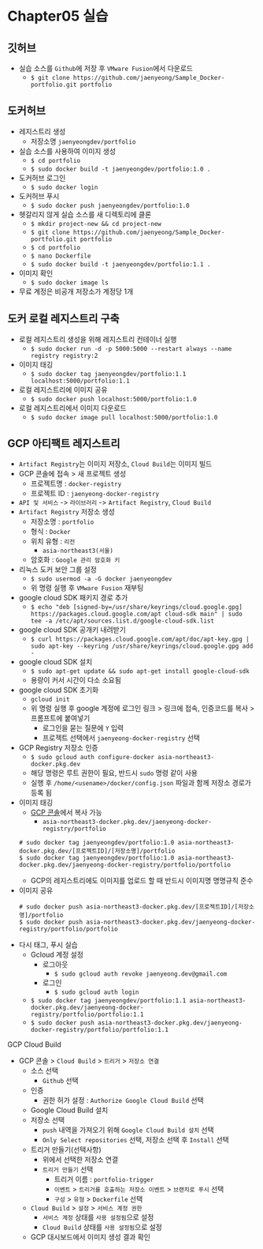 # Chapter05 실습

## 깃허브
* 실습 소스를 `Github`에 저장 후 `VMware Fusion`에서 다운로드
  * `$ git clone https://github.com/jaenyeong/Sample_Docker-portfolio.git portfolio`

## 도커허브
* 레지스트리 생성
  * 저장소명 `jaenyeongdev/portfolio`
* 실습 소스를 사용하여 이미지 생성
  * `$ cd portfolio`
  * `$ sudo docker build -t jaenyeongdev/portfolio:1.0 .`
* 도커허브 로그인
  * `$ sudo docker login`
* 도커허브 푸시
  * `$ sudo docker push jaenyeongdev/portfolio:1.0`
* 헷갈리지 않게 실습 소스를 새 디렉토리에 클론
  * `$ mkdir project-new && cd project-new`
  * `$ git clone https://github.com/jaenyeong/Sample_Docker-portfolio.git portfolio`
  * `$ cd portfolio`
  * `$ nano Dockerfile`
  * `$ sudo docker build -t jaenyeongdev/portfolio:1.1 .`
* 이미지 확인
  * `$ sudo docker image ls`
* 무료 계정은 비공개 저장소가 계정당 1개

## 도커 로컬 레지스트리 구축
* 로컬 레지스트리 생성을 위해 레지스트리 컨테이너 실행
  * `$ sudo docker run -d -p 5000:5000 --restart always --name registry registry:2`
* 이미지 태깅
  * `$ sudo docker tag jaenyeongdev/portfolio:1.1 localhost:5000/portfolio:1.1`
* 로컬 레지스트리에 이미지 공유
  * `$ sudo docker push localhost:5000/portfolio:1.0`
* 로컬 레지스트리에서 이미지 다운로드
  * `$ sudo docker image pull localhost:5000/portfolio:1.0`

## GCP 아티팩트 레지스트리
* `Artifact Registry`는 이미지 저장소, `Cloud Build`는 이미지 빌드
* GCP 콘솔에 접속 > 새 프로젝트 생성
  * 프로젝트명 : `docker-registry`
  * 프로젝트 ID : `jaenyeong-docker-registry`
* `API 및 서비스` -> `라이브러리` -> `Artifact Registry`, `Cloud Build`
* `Artifact Registry` 저장소 생성
  * 저장소명 : `portfolio`
  * 형식 : `Docker`
  * 위치 유형 : `리전`
    * `asia-northeast3(서울)`
  * 암호화 : `Google 관리 암호화 키`
* 리눅스 도커 보안 그룹 설정
  * `$ sudo usermod -a -G docker jaenyeongdev`
  * 위 명령 실행 후 `VMware Fusion` 재부팅
* google cloud SDK 패키지 경로 추가
  * `$ echo "deb [signed-by=/usr/share/keyrings/cloud.google.gpg] https://packages.cloud.google.com/apt cloud-sdk main" | sudo tee -a /etc/apt/sources.list.d/google-cloud-sdk.list`
* google cloud SDK 공개키 내려받기
  * `$ curl https://packages.cloud.google.com/apt/doc/apt-key.gpg | sudo apt-key --keyring /usr/share/keyrings/cloud.google.gpg add -`
* google cloud SDK 설치
  * `$ sudo apt-get update && sudo apt-get install google-cloud-sdk`
  * 용량이 커서 시간이 다소 소요됨
* google cloud SDK 초기화
  * `gcloud init`
  * 위 명령 실행 후 google 계정에 로그인 링크 > 링크에 접속, 인증코드를 복사 > 프롬프트에 붙여넣기
    * 로그인을 묻는 질문에 `Y` 입력
    * 프로젝트 선택에서 `jaenyeong-docker-registry` 선택
* GCP Registry 저장소 인증
  * `$ sudo gcloud auth configure-docker asia-northeast3-docker.pkg.dev`
  * 해당 명령은 루트 권한이 필요, 반드시 `sudo` 명령 같이 사용
  * 실행 후 `/home/<usename>/docker/config.json` 파일과 함께 저장소 경로가 등록 됨
* 이미지 태깅
  * [GCP 콘솔](https://console.cloud.google.com/artifacts/docker/jaenyeong-docker-registry/asia-northeast3/portfolio?project=jaenyeong-docker-registry)에서 복사 가능
    * `asia-northeast3-docker.pkg.dev/jaenyeong-docker-registry/portfolio`
  ~~~
  # sudo docker tag jaenyeongdev/portfolio:1.0 asia-northeast3-docker.pkg.dev/[프로젝트ID]/[저장소명]/portfolio
  $ sudo docker tag jaenyeongdev/portfolio:1.0 asia-northeast3-docker.pkg.dev/jaenyeong-docker-registry/portfolio/portfolio
  ~~~
  * GCP의 레지스트리에도 이미지를 업로드 할 때 반드시 이미지명 명명규칙 준수
* 이미지 공유
  ~~~
  # sudo docker push asia-northeast3-docker.pkg.dev/[프로젝트ID]/[저장소명]/portfolio
  $ sudo docker push asia-northeast3-docker.pkg.dev/jaenyeong-docker-registry/portfolio/portfolio
  ~~~
* 다시 태그, 푸시 실습
  * Gcloud 계정 설정
    * 로그아웃
      * `$ sudo gcloud auth revoke jaenyeong.dev@gmail.com`
    * 로그인
      * `$ sudo gcloud auth login`
  * `$ sudo docker tag jaenyeongdev/portfolio:1.1 asia-northeast3-docker.pkg.dev/jaenyeong-docker-registry/portfolio/portfolio:1.1`
  * `$ sudo docker push asia-northeast3-docker.pkg.dev/jaenyeong-docker-registry/portfolio/portfolio:1.1`

GCP Cloud Build
* GCP 콘솔 > `Cloud Build` > `트리거` > `저장소 연결`
  * 소스 선택
    * `Github` 선택
  * 인증
    * 권한 허가 설정 : `Authorize Google Cloud Build` 선택
  * Google Cloud Build 설치
  * 저장소 선택
    * `push` 내역을 가져오기 위해 `Google Cloud Build 설치` 선택
    * `Only Select repositories` 선택, 저장소 선택 후 `Install` 선택
  * 트리거 만들기(선택사항)
    * 위에서 선택한 저장소 연결
    * `트리거 만들기` 선택
      * 트리거 이름 : `portfolio-trigger`
      * `이벤트` > `트리거를 호출하는 저장소 이벤트` > `브랜치로 푸시` 선택
      * `구성` > `유형` > `Dockerfile` 선택
  * `Cloud Build` > `설정` > `서비스 계정 권한`
    * `서비스 계정` 상태를 `사용 설정됨`으로 설정
    * `Cloud Build` 상태를 `사용 설정됨`으로 설정
  * GCP 대시보드에서 이미지 생성 결과 확인
